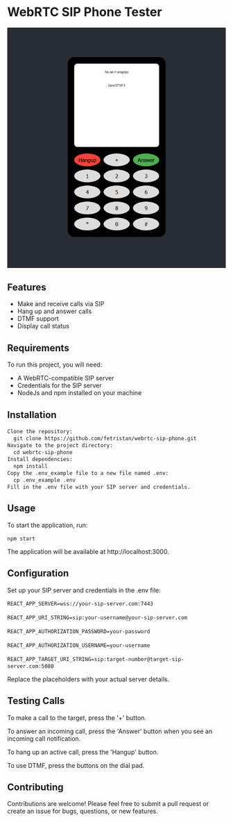 # WebRTC SIP Phone Tester

![WebRTC SIP Phone Screenshot](readme.png)

## Features

- Make and receive calls via SIP
- Hang up and answer calls
- DTMF support
- Display call status

## Requirements

To run this project, you will need:

- A WebRTC-compatible SIP server
- Credentials for the SIP server
- NodeJs and npm installed on your machine

## Installation

    Clone the repository:
      git clone https://github.com/fetristan/webrtc-sip-phone.git
    Navigate to the project directory:
      cd webrtc-sip-phone 
    Install dependencies:
      npm install 
    Copy the .env_example file to a new file named .env:
      cp .env_example .env 
    Fill in the .env file with your SIP server and credentials.

## Usage

To start the application, run:

    npm start

The application will be available at http://localhost:3000.

## Configuration

Set up your SIP server and credentials in the .env file:

    REACT_APP_SERVER=wss://your-sip-server.com:7443

    REACT_APP_URI_STRING=sip:your-username@your-sip-server.com

    REACT_APP_AUTHORIZATION_PASSWORD=your-password

    REACT_APP_AUTHORIZATION_USERNAME=your-username

    REACT_APP_TARGET_URI_STRING=sip:target-number@target-sip-server.com:5080 

Replace the placeholders with your actual server details.

## Testing Calls

To make a call to the target, press the '+' button.

To answer an incoming call, press the 'Answer' button when you see an incoming call notification.

To hang up an active call, press the 'Hangup' button.

To use DTMF, press the buttons on the dial pad.

## Contributing

Contributions are welcome! Please feel free to submit a pull request or create an issue for bugs, questions, or new features.